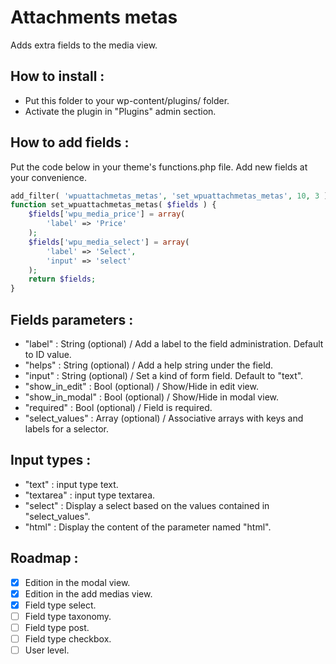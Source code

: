 Attachments metas
=================

Adds extra fields to the media view.

How to install :
---

* Put this folder to your wp-content/plugins/ folder.
* Activate the plugin in "Plugins" admin section.

How to add fields :
--

Put the code below in your theme's functions.php file. Add new fields at your convenience.

```php
add_filter( 'wpuattachmetas_metas', 'set_wpuattachmetas_metas', 10, 3 );
function set_wpuattachmetas_metas( $fields ) {
    $fields['wpu_media_price'] = array(
        'label' => 'Price'
    );
    $fields['wpu_media_select'] = array(
        'label' => 'Select',
        'input' => 'select'
    );
    return $fields;
}
```

Fields parameters :
---

* "label" : String (optional) / Add a label to the field administration. Default to ID value.
* "helps" : String (optional) / Add a help string under the field.
* "input" : String (optional) / Set a kind of form field. Default to "text".
* "show_in_edit" : Bool (optional) / Show/Hide in edit view.
* "show_in_modal" : Bool (optional) / Show/Hide in modal view.
* "required" : Bool (optional) / Field is required.
* "select_values" : Array (optional) / Associative arrays with keys and labels for a selector.

Input types :
---

* "text" : input type text.
* "textarea" : input type textarea.
* "select" : Display a select based on the values contained in "select_values".
* "html" : Display the content of the parameter named "html".

Roadmap :
---

- [x] Edition in the modal view.
- [x] Edition in the add medias view.
- [x] Field type select.
- [ ] Field type taxonomy.
- [ ] Field type post.
- [ ] Field type checkbox.
- [ ] User level.
